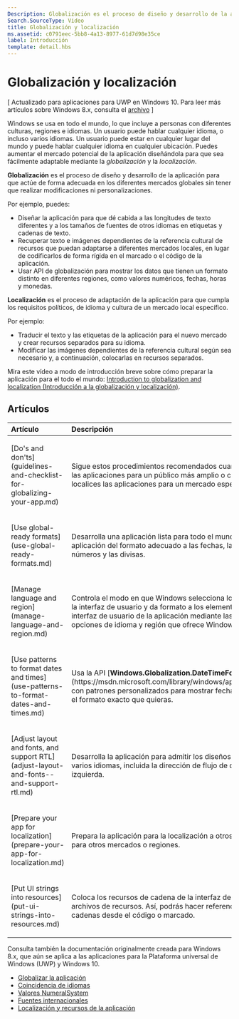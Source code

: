 ```yaml
---
Description: Globalización es el proceso de diseño y desarrollo de la aplicación para que actúe de forma adecuada para los diferentes mercados globales sin tener que realizar modificaciones ni personalizaciones.
Search.SourceType: Video
title: Globalización y localización
ms.assetid: c0791eec-5bb8-4a13-8977-61d7d98e35ce
label: Introducción
template: detail.hbs
---
```


# Globalización y localización


\[ Actualizado para aplicaciones para UWP en Windows 10. Para leer más artículos sobre Windows 8.x, consulta el [archivo](http://go.microsoft.com/fwlink/p/?linkid=619132) \]

Windows se usa en todo el mundo, lo que incluye a personas con diferentes culturas, regiones e idiomas. Un usuario puede hablar cualquier idioma, o incluso varios idiomas. Un usuario puede estar en cualquier lugar del mundo y puede hablar cualquier idioma en cualquier ubicación. Puedes aumentar el mercado potencial de la aplicación diseñándola para que sea fácilmente adaptable mediante la *globalización* y la *localización*.

**Globalización** es el proceso de diseño y desarrollo de la aplicación para que actúe de forma adecuada en los diferentes mercados globales sin tener que realizar modificaciones ni personalizaciones.

Por ejemplo, puedes:

-   Diseñar la aplicación para que dé cabida a las longitudes de texto diferentes y a los tamaños de fuentes de otros idiomas en etiquetas y cadenas de texto.
-   Recuperar texto e imágenes dependientes de la referencia cultural de recursos que puedan adaptarse a diferentes mercados locales, en lugar de codificarlos de forma rígida en el marcado o el código de la aplicación.
-   Usar API de globalización para mostrar los datos que tienen un formato distinto en diferentes regiones, como valores numéricos, fechas, horas y monedas.

**Localización** es el proceso de adaptación de la aplicación para que cumpla los requisitos políticos, de idioma y cultura de un mercado local específico.

Por ejemplo:

-   Traducir el texto y las etiquetas de la aplicación para el nuevo mercado y crear recursos separados para su idioma.
-   Modificar las imágenes dependientes de la referencia cultural según sea necesario y, a continuación, colocarlas en recursos separados.

Mira este vídeo a modo de introducción breve sobre cómo preparar la aplicación para el todo el mundo: [Introduction to globalization and localization (Introducción a la globalización y localización)](https://channel9.msdn.com/Blogs/One-Dev-Minute/Introduction-to-globalization-and-localization).

## Artículos
<table>
<colgroup>
<col width="50%" />
<col width="50%" />
</colgroup>
<thead>
<tr class="header">
<th align="left">Artículo</th>
<th align="left">Descripción</th>
</tr>
</thead>
<tbody>
<tr class="odd">
<td align="left"><p>[Do's and don'ts](guidelines-and-checklist-for-globalizing-your-app.md)</p></td>
<td align="left"><p>Sigue estos procedimientos recomendados cuando globalices las aplicaciones para un público más amplio o cuando localices las aplicaciones para un mercado específico.</p></td>
</tr>
<tr class="odd">
<td align="left"><p>[Use global-ready formats](use-global-ready-formats.md)</p></td>
<td align="left"><p>Desarrolla una aplicación lista para todo el mundo mediante la aplicación del formato adecuado a las fechas, las horas, los números y las divisas.</p></td>
</tr>
<tr class="even">
<td align="left"><p>[Manage language and region](manage-language-and-region.md)</p></td>
<td align="left"><p>Controla el modo en que Windows selecciona los recursos de la interfaz de usuario y da formato a los elementos de la interfaz de usuario de la aplicación mediante las diversas opciones de idioma y región que ofrece Windows.</p></td>
</tr>
<tr class="odd">
<td align="left"><p>[Use patterns to format dates and times](use-patterns-to-format-dates-and-times.md)</p></td>
<td align="left"><p>Usa la API [<strong>Windows.Globalization.DateTimeFormatting</strong>](https://msdn.microsoft.com/library/windows/apps/br206859) con patrones personalizados para mostrar fechas y horas en el formato exacto que quieras.</p></td>
</tr>
<tr class="even">
<td align="left"><p>[Adjust layout and fonts, and support RTL](adjust-layout-and-fonts--and-support-rtl.md)</p></td>
<td align="left"><p>Desarrolla la aplicación para admitir los diseños y fuentes de varios idiomas, incluida la dirección de flujo de derecha a izquierda.</p></td>
</tr>
<tr class="odd">
<td align="left"><p>[Prepare your app for localization](prepare-your-app-for-localization.md)</p></td>
<td align="left"><p>Prepara la aplicación para la localización a otros idiomas y para otros mercados o regiones.</p></td>
</tr>
<tr class="even">
<td align="left"><p>[Put UI strings into resources](put-ui-strings-into-resources.md)</p></td>
<td align="left"><p>Coloca los recursos de cadena de la interfaz de usuario en archivos de recursos. Así, podrás hacer referencia a dichas cadenas desde el código o marcado.</p></td>
</tr>
</tbody>
</table>

 

Consulta también la documentación originalmente creada para Windows 8.x, que aún se aplica a las aplicaciones para la Plataforma universal de Windows (UWP) y Windows 10.

-   [Globalizar la aplicación](https://msdn.microsoft.com/library/windows/apps/xaml/hh965328)
-   [Coincidencia de idiomas](https://msdn.microsoft.com/library/windows/apps/xaml/jj673578.aspx)
-   [Valores NumeralSystem](https://msdn.microsoft.com/library/windows/apps/xaml/jj236471.aspx)
-   [Fuentes internacionales](https://msdn.microsoft.com/library/windows/apps/xaml/dn263115.aspx)
-   [Localización y recursos de la aplicación](https://msdn.microsoft.com/library/windows/apps/xaml/hh710212.aspx)

 

 





<!--HONumber=Mar16_HO1-->


